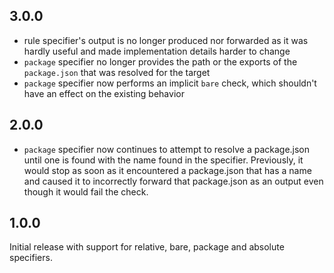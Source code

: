 ## 3.0.0

- rule specifier's output is no longer produced nor forwarded as it was hardly
  useful and made implementation details harder to change
- `package` specifier no longer provides the path or the exports of the
  `package.json` that was resolved for the target
- `package` specifier now performs an implicit `bare` check, which shouldn't
  have an effect on the existing behavior

## 2.0.0

- `package` specifier now continues to attempt to resolve a package.json until
  one is found with the name found in the specifier. Previously, it would stop
  as soon as it encountered a package.json that has a name and caused it to
  incorrectly forward that package.json as an output even though it would
  fail the check.

## 1.0.0

Initial release with support for relative, bare, package and absolute
specifiers.
